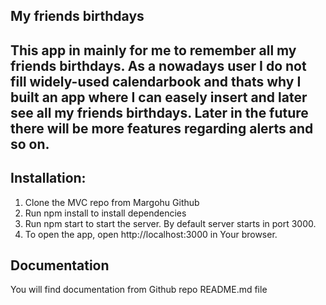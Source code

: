 ## My friends birthdays

## This app in mainly for me to remember all my friends birthdays. As a nowadays user I do not fill widely-used calendarbook and thats why I built an app where I can easely insert and later see all my friends birthdays. Later in the future there will be more features regarding alerts and so on.

## Installation: 
1. Clone the MVC repo from Margohu Github
2. Run npm install to install dependencies
3. Run npm start to start the server. By default server starts in port 3000.
4. To open the app, open http://localhost:3000 in Your browser.

## Documentation
You will find documentation from Github repo README.md file